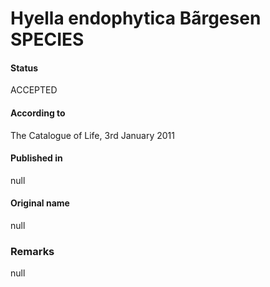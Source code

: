 Hyella endophytica Bãrgesen SPECIES
=======

#### Status
ACCEPTED

#### According to
The Catalogue of Life, 3rd January 2011

#### Published in
null

#### Original name
null

### Remarks
null